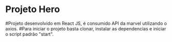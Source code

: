 # Projeto Hero
#Projeto desenvolvido em React JS, é consumido API da marvel utilizando o axios.
#Para iniciar o projeto basta clonar, instalar as dependencias e iniciar o script padrão "start".
